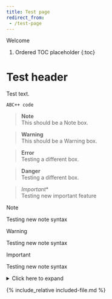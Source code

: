 ```yaml
---
title: Test page
redirect_from:
 - /test-page
---
```


Welcome

1. Ordered TOC placeholder
{:toc}

# Test header

Test text.

    ABC++ code

> **Note**  
This should be a Note box.

> **Warning**  
This should be a Warning box.

> **Error**  
Testing a different box.

> **Danger**  
Testing a different box.

> *Important**  
> Testing new important feature

> [!NOTE]
> Testing new note syntax

> [!WARNING]
> Testing new note syntax

> [!IMPORTANT]
> Testing new note syntax

<details markdown="1">
<summary>Click here to expand</summary>

# Details

* This is full of details.
* Lots of them

```
And some code
```

</details>

{% include_relative included-file.md %}
